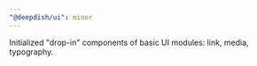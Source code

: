 ```yaml
---
"@deepdish/ui": minor
---
```


Initialized "drop-in" components of basic UI modules: link, media, typography.
